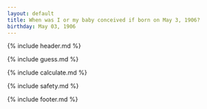 ```yaml
---
layout: default
title: When was I or my baby conceived if born on May 3, 1906?
birthday: May 03, 1906
---
```


{% include header.md %}

{% include guess.md %}

{% include calculate.md %}

{% include safety.md %}

{% include footer.md %}




